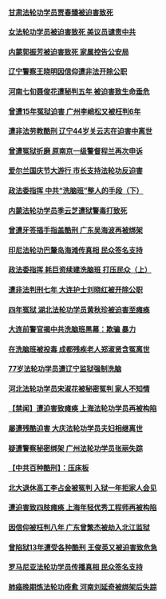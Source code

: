 #### [甘肃法轮功学员贾春臻被迫害致死](../pages/prog424/a103387399.md) 
#### [女法轮功学员被迫害致死 美议员谴责中共](../pages/prog424/a103387644.md) 
#### [内蒙郭振芳被迫害致死 家属控告公安局](../pages/prog424/a103386333.md) 
#### [辽宁警察王晓明因信仰遭非法开除公职](../pages/prog424/a103385515.md) 
#### [河南七旬聂俊花遭秘判五年 被迫害致生命垂危](../pages/prog424/a103385436.md) 
#### [曾遭15年冤狱迫害 广州李峭松又被枉判6年](../pages/prog424/a103384915.md) 
#### [遭非法劳教酷刑 辽宁44岁关云志在迫害中离世](../pages/prog424/a103384291.md) 
#### [曾遭冤狱折磨 原南京一级警督程兰再次申诉](../pages/prog424/a103383247.md) 
#### [爱尔兰国庆节大游行 市长支持法轮功反迫害](../pages/prog424/a103382277.md) 
#### [政法委指挥 中共“洗脑班”整人的手段（下）](../pages/prog424/a103381590.md) 
#### [内蒙法轮功学员季云芝遭狱警毒打致死](../pages/prog424/a103382278.md) 
#### [曾遭牙签插手指盖酷刑 广东吴海波再被绑架](../pages/prog424/a103381406.md) 
#### [印尼法轮功巴釐岛海滩传真相 民众签名支持](../pages/prog424/a103381336.md) 
#### [政法委指挥 耗巨资续建洗脑班 打压民众（上）](../pages/prog424/a103381588.md) 
#### [遭非法判刑七年 大连护士刘晓红被开除公职](../pages/prog424/a103379573.md) 
#### [四年冤狱 湖北法轮功学员黄秋珍被迫害至瘫痪](../pages/prog424/a103380352.md) 
#### [大连前警官揭中共洗脑班黑幕：欺骗 暴力](../pages/prog424/a103380533.md) 
#### [在洗脑班被投毒 成都残疾老人郑淑贤含冤离世](../pages/prog424/a103377971.md) 
#### [77岁法轮功学员遭辽宁监狱强制洗脑](../pages/prog424/a103377082.md) 
#### [河北法轮功学员宋淑花被秘密冤判 家人不知情](../pages/prog424/a103377037.md) 
#### [【禁闻】遭迫害致瘫痪 上海法轮功学员再被构陷](../pages/prog424/a103377252.md) 
#### [屡遭残酷迫害 大庆法轮功学员夫妇相继离世](../pages/prog424/a103376063.md) 
#### [疑遭警察秘密绑架 广州法轮功学员张丽失踪](../pages/prog424/a103376039.md) 
#### [【中共百种酷刑】：压床板](../pages/prog424/a103376924.md) 
#### [北大退休高工李占金被冤判 入狱一年拒家人会见](../pages/prog424/a103375308.md) 
#### [遭迫害致四肢瘫痪 上海年轻优秀工程师再被构陷](../pages/prog424/a103375289.md) 
#### [因信仰被枉判八年 广东曾繁杰被劫入北江监狱](../pages/prog424/a103373292.md) 
#### [曾陷狱13年遭受各种酷刑 王俊英又被迫害致危急](../pages/prog424/a103371818.md) 
#### [罗马尼亚法轮功学员传播真相 民众签名支持](../pages/prog424/a103374410.md) 
#### [肺癌晚期炼法轮功痊愈 河南刘延奇被绑架后失踪](../pages/prog424/a103370850.md) 
